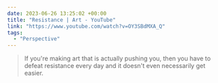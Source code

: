 ```yaml
---
date: 2023-06-26 13:25:02 +00:00
title: "Resistance | Art - YouTube"
link: "https://www.youtube.com/watch?v=OY3SBdMXA_Q"
tags:
  - "Perspective"
---
```


> If you're making art that is actually pushing you, then you have to defeat resistance every day and it doesn't even necessarily get easier.
